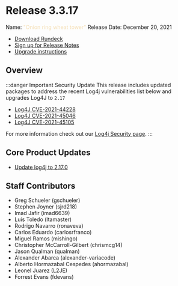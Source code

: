 # Release 3.3.17

Name: <span style="color: wheat"><span class="glyphicon glyphicon-tower"></span> "Onion ring wheat tower"</span>
Release Date: December 20, 2021

- [Download Rundeck](https://download.rundeck.com/)
- [Sign up for Release Notes](https://www.rundeck.com/release-notes-signup)
- [Upgrade instructions](/upgrading/index.md)

## Overview

:::danger Important Security Update
 This release includes updated packages to address the recent Log4j vulnerabilities list below and upgrades Log4J to `2.17`

 * [Log4J CVE-2021-44228](https://cve.mitre.org/cgi-bin/cvename.cgi?name=CVE-2021-44228)
 * [Log4J CVE-2021-45046](https://cve.mitre.org/cgi-bin/cvename.cgi?name=CVE-2021-45046)  
 * [Log4J CVE-2021-45105](https://cve.mitre.org/cgi-bin/cvename.cgi?name=CVE-2021-45105)  

 For more information check out our [Log4j Security page](/history/cves/index.md).
:::

## Core Product Updates

* [Update log4j to 2.17.0](https://github.com/rundeck/rundeck/pull/7445)


## Staff Contributors

* Greg Schueler (gschueler)
* Stephen Joyner (sjrd218)
* Imad Jafir (imad6639)
* Luis Toledo (ltamaster)
* Rodrigo Navarro (ronaveva)
* Carlos Eduardo (carlosrfranco)
* Miguel Ramos (mishingo)
* Christopher McCarroll-Gilbert (chrismcg14)
* Jason Qualman (qualman)
* Alexander Abarca (alexander-variacode)
* Alberto Hormazabal Cespedes (ahormazabal)
* Leonel Juarez (L2JE)
* Forrest Evans (fdevans)
